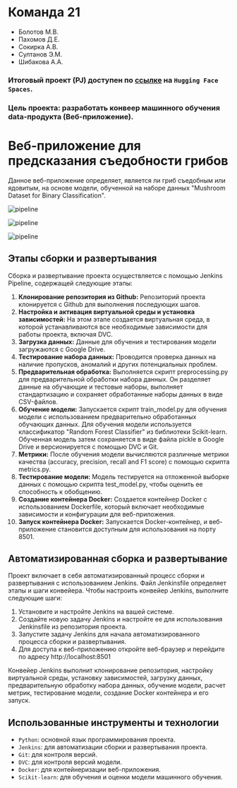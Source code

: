 # Команда 21
* Болотов М.В.
* Пахомов Д.Е.
* Сокирка А.В.
* Султанов Э.М.
* Шибакова А.А.

### Итоговый проект (PJ) доступен по [ссылке](https://huggingface.co/spaces/Emil25/mlops_final_project) на ```Hugging Face Spaces```. 

### Цель проекта: разработать конвеер машинного обучения data-продукта (Веб-приложение).

# Веб-приложение для предсказания съедобности грибов

Данное веб-приложение определяет, является ли гриб съедобным или ядовитым, на основе модели, обученной на наборе данных "Mushroom Dataset for Binary Classification".

![pipeline](https://drive.google.com/uc?export=view&id=1rIlkQf-ZJLRWwECM978oiaD_IWBc9y3G)

![pipeline](https://drive.google.com/uc?export=view&id=1DJkfeyeKDUyPElrekVUId76dPzqwTx4Q)

![pipeline](https://drive.google.com/uc?export=view&id=1SNs7sDyga8NNODK3ElRm8Z7kih0C3tap)

## Этапы сборки и развертывания

Сборка и развертывание проекта осуществляется с помощью Jenkins Pipeline, содержащей следующие этапы:

1. **Клонирование репозитория из Github:** Репозиторий проекта клонируется с Github для выполнения последующих шагов.
2. **Настройка и активация виртуальной среды и установка зависимостей:** На этом этапе создается виртуальная среда, в которой устанавливаются все необходимые зависимости для работы проекта, включая DVC.
3. **Загрузка данных:** Данные для обучения и тестирования модели загружаются с Google Drive.
4. **Тестирование набора данных:** Проводится проверка данных на наличие пропусков, аномалий и других потенциальных проблем.
5. **Предварительная обработка:** Выполняется скрипт preprocessing.py для предварительной обработки набора данных. Он разделяет данные на обучающие и тестовые наборы, выполняет стандартизацию и сохраняет обработанные наборы данных в виде CSV-файлов.
6. **Обучение модели:** Запускается скрипт train_model.py для обучения модели с использованием предварительно обработанных обучающих данных. Для обучения модели используется классификатор "Random Forest Classifier" из библиотеки Scikit-learn. Обученная модель затем сохраняется в виде файла pickle в Google Drive и версионируется с помощью DVC и Git.
7. **Метрики:** После обучения модели вычисляются различные метрики качества (accuracy, precision, recall and F1 score) с помощью скрипта metrics.py.
8. **Тестирование модели:** Модель тестируется на отложенной выборке данных с помощью скрипта test_model.py, чтобы оценить ее способность к обобщению.
9. **Создание контейнера Docker:** Создается контейнер Docker с использованием Dockerfile, который включает необходимые зависимости и конфигурации для веб-приложения.
10. **Запуск контейнера Docker:** Запускается Docker-контейнер, и веб-приложение становится доступным для использования на порту 8501.

## Автоматизированная сборка и развертывание

Проект включает в себя автоматизированный процесс сборки и развертывания с использованием Jenkins. Файл Jenkinsfile определяет этапы и шаги конвейера. Чтобы настроить конвейер Jenkins, выполните следующие шаги:

1. Установите и настройте Jenkins на вашей системе.
2. Создайте новую задачу Jenkins и настройте ее для использования Jenkinsfile из репозитория проекта.
3. Запустите задачу Jenkins для начала автоматизированного процесса сборки и развертывания.
4. Для доступа к веб-приложению откройте веб-браузер и перейдите по адресу http://localhost:8501

Конвейер Jenkins выполнит клонирование репозитория, настройку виртуальной среды, установку зависимостей, загрузку данных, предварительную обработку набора данных, обучение модели, расчет метрик, тестирование модели, создание Docker контейнера и его запуск.

## Использованные инструменты и технологии

- ```Python```: основной язык программирования проекта.
- ```Jenkins```: для автоматизации сборки и развертывания проекта.
- ```Git```: для контроля версий.
- ```DVC```: для контроля версий модели.
- ```Docker```: для контейнеризации веб-приложения.
- ```Scikit-learn```: для обучения и оценки модели машинного обучения.
